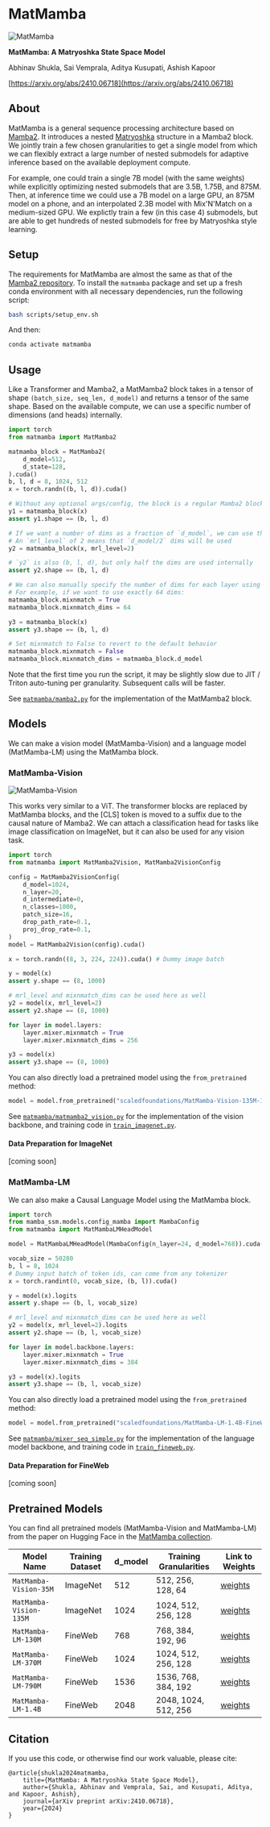 # MatMamba
![MatMamba](assets/blog1.jpg)

**MatMamba: A Matryoshka State Space Model**

Abhinav Shukla, Sai Vemprala, Aditya Kusupati, Ashish Kapoor

[https://arxiv.org/abs/2410.06718](https://arxiv.org/abs/2410.06718)

## About
MatMamba is a general sequence processing architecture based on [Mamba2](https://github.com/state-spaces/mamba). It introduces a nested [Matryoshka](https://arxiv.org/abs/2205.13147) structure in a Mamba2 block. We jointly train a few chosen granularities to get a single model from which we can flexibly extract a large number of nested submodels for adaptive inference based on the available deployment compute.

For example, one could train a single 7B model (with the same weights) while explicitly optimizing nested submodels that are 3.5B, 1.75B, and 875M. Then, at inference time we could use a 7B model on a large GPU, an 875M model on a phone, and an interpolated 2.3B model with Mix'N'Match on a medium-sized GPU. We explictly train a few (in this case 4) submodels, but are able to get hundreds of nested submodels for free by Matryoshka style learning.

## Setup
The requirements for MatMamba are almost the same as that of the [Mamba2 repository](https://github.com/state-spaces/mamba?tab=readme-ov-file#installation). To install the `matmamba` package and set up a fresh conda environment with all necessary dependencies, run the following script:

```bash
bash scripts/setup_env.sh
```

And then:

```bash
conda activate matmamba
```

## Usage

Like a Transformer and Mamba2, a MatMamba2 block takes in a tensor of shape `(batch_size, seq_len, d_model)` and returns a tensor of the same shape. Based on the available compute, we can use a specific number of dimensions (and heads) internally.

```python
import torch
from matmamba import MatMamba2

matmamba_block = MatMamba2(
    d_model=512,
    d_state=128,
).cuda()
b, l, d = 8, 1024, 512
x = torch.randn((b, l, d)).cuda()

# Without any optional args/config, the block is a regular Mamba2 block
y1 = matmamba_block(x)
assert y1.shape == (b, l, d)

# If we want a number of dims as a fraction of `d_model`, we can use the `mrl_level` 
# An `mrl_level` of 2 means that `d_model/2` dims will be used
y2 = matmamba_block(x, mrl_level=2)

# `y2` is also (b, l, d), but only half the dims are used internally
assert y2.shape == (b, l, d)

# We can also manually specify the number of dims for each layer using `mixnmatch_dims` 
# For example, if we want to use exactly 64 dims:
matmamba_block.mixnmatch = True
matmamba_block.mixnmatch_dims = 64

y3 = matmamba_block(x)
assert y3.shape == (b, l, d)

# Set mixnmatch to False to revert to the default behavior
matmamba_block.mixnmatch = False
matmamba_block.mixnmatch_dims = matmamba_block.d_model

```
Note that the first time you run the script, it may be slightly slow due to JIT / Triton auto-tuning per granularity. Subsequent calls will be faster.

See [`matmamba/mamba2.py`](https://github.com/ScaledFoundations/MatMamba/blob/main/matmamba/mamba2.py) for the implementation of the MatMamba2 block.

## Models
We can make a vision model (MatMamba-Vision) and a language model (MatMamba-LM) using the MatMamba block.

### MatMamba-Vision
![MatMamba-Vision](assets/blog2.jpg)

This works very similar to a ViT. The transformer blocks are replaced by MatMamba blocks, and the [CLS] token is moved to a suffix due to the causal nature of Mamba2. We can attach a classification head for tasks like image classification on ImageNet, but it can also be used for any vision task.

```python
import torch
from matmamba import MatMamba2Vision, MatMamba2VisionConfig

config = MatMamba2VisionConfig(
    d_model=1024,
    n_layer=20,
    d_intermediate=0,
    n_classes=1000,
    patch_size=16,
    drop_path_rate=0.1,
    proj_drop_rate=0.1,
)
model = MatMamba2Vision(config).cuda()

x = torch.randn((8, 3, 224, 224)).cuda() # Dummy image batch

y = model(x)
assert y.shape == (8, 1000)

# mrl_level and mixnmatch_dims can be used here as well
y2 = model(x, mrl_level=2)
assert y2.shape == (8, 1000)

for layer in model.layers:
    layer.mixer.mixnmatch = True
    layer.mixer.mixnmatch_dims = 256

y3 = model(x)
assert y3.shape == (8, 1000)
```

You can also directly load a pretrained model using the `from_pretrained` method:

```python
model = model.from_pretrained("scaledfoundations/MatMamba-Vision-135M-ImageNet")
```

See [`matmamba/matmamba2_vision.py`](https://github.com/ScaledFoundations/MatMamba/blob/main/matmamba/matmamba2_vision.py) for the implementation of the vision backbone, and training code in [`train_imagenet.py`](https://github.com/ScaledFoundations/MatMamba/blob/main/train_imagenet.py).

#### Data Preparation for ImageNet

[coming soon]

### MatMamba-LM
We can also make a Causal Language Model using the MatMamba block.

```python
import torch
from mamba_ssm.models.config_mamba import MambaConfig
from matmamba import MatMambaLMHeadModel

model = MatMambaLMHeadModel(MambaConfig(n_layer=24, d_model=768)).cuda()

vocab_size = 50280
b, l = 8, 1024
# Dummy input batch of token ids, can come from any tokenizer
x = torch.randint(0, vocab_size, (b, l)).cuda()

y = model(x).logits
assert y.shape == (b, l, vocab_size)

# mrl_level and mixnmatch_dims can be used here as well
y2 = model(x, mrl_level=2).logits
assert y2.shape == (b, l, vocab_size)

for layer in model.backbone.layers:
    layer.mixer.mixnmatch = True
    layer.mixer.mixnmatch_dims = 384

y3 = model(x).logits
assert y3.shape == (b, l, vocab_size)
```

You can also directly load a pretrained model using the `from_pretrained` method:

```python
model = model.from_pretrained("scaledfoundations/MatMamba-LM-1.4B-FineWeb")
```

See [`matmamba/mixer_seq_simple.py`](https://github.com/ScaledFoundations/MatMamba/blob/main/matmamba/mixer_seq_simple.py) for the implementation of the language model backbone, and training code in [`train_fineweb.py`](https://github.com/ScaledFoundations/MatMamba/blob/main/train_fineweb.py).

#### Data Preparation for FineWeb

[coming soon]

## Pretrained Models

You can find all pretrained models (MatMamba-Vision and MatMamba-LM) from the paper on Hugging Face in the [MatMamba collection](https://huggingface.co/collections/scaledfoundations/matmamba-670701480fa415dc2de60453).

| Model Name       | Training Dataset | d_model | Training Granularities | Link to Weights                                                                 |
|------------------|------------------|---------|------------------------|---------------------------------------------------------------------------------|
| `MatMamba-Vision-35M`  | ImageNet         | 512     | 512, 256, 128, 64                | [weights](https://huggingface.co/scaledfoundations/MatMamba-Vision-35M-ImageNet/tree/main) |
| `MatMamba-Vision-135M`  | ImageNet         | 1024     | 1024, 512, 256, 128               | [weights](https://huggingface.co/scaledfoundations/MatMamba-Vision-670M-ImageNet/tree/main) |
| `MatMamba-LM-130M`  | FineWeb         | 768     | 768, 384, 192, 96               | [weights](https://huggingface.co/scaledfoundations/MatMamba-LM-130M-FineWeb/tree/main) |
| `MatMamba-LM-370M`  | FineWeb         | 1024     | 1024, 512, 256, 128               | [weights](https://huggingface.co/scaledfoundations/MatMamba-LM-370M-FineWeb/tree/main) |
| `MatMamba-LM-790M` | FineWeb         | 1536     | 1536, 768, 384, 192               | [weights](https://huggingface.co/scaledfoundations/MatMamba-LM-790M-FineWeb/tree/main) |
| `MatMamba-LM-1.4B` | FineWeb         | 2048     | 2048, 1024, 512, 256               | [weights](https://huggingface.co/scaledfoundations/MatMamba-LM-1.4B-FineWeb/tree/main) |

## Citation

If you use this code, or otherwise find our work valuable, please cite:

```
@article{shukla2024matmamba,
    title={MatMamba: A Matryoshka State Space Model},
    author={Shukla, Abhinav and Vemprala, Sai, and Kusupati, Aditya, and Kapoor, Ashish},
    journal={arXiv preprint arXiv:2410.06718},
    year={2024}
}
```